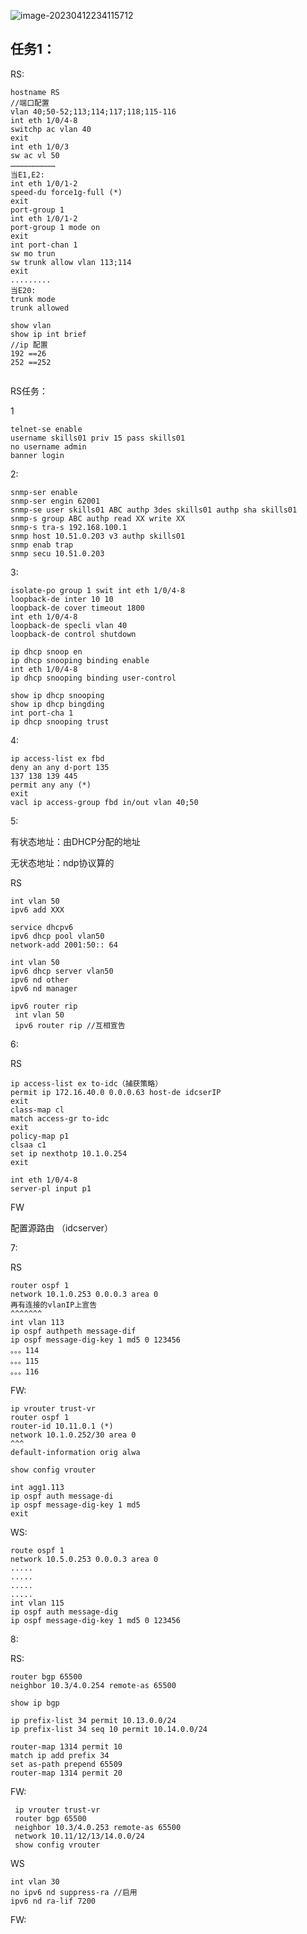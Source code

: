 ![image-20230412234115712](C:\Users\Administrator\AppData\Roaming\Typora\typora-user-images\image-20230412234115712.png)

## 任务1：

RS:

```
hostname RS
//端口配置
vlan 40;50-52;113;114;117;118;115-116
int eth 1/0/4-8
switchp ac vlan 40
exit
int eth 1/0/3
sw ac vl 50
…………………………
当E1,E2:
int eth 1/0/1-2
speed-du force1g-full (*)
exit
port-group 1
int eth 1/0/1-2
port-group 1 mode on
exit
int port-chan 1
sw mo trun 
sw trunk allow vlan 113;114
exit
.........
当E20:
trunk mode 
trunk allowed

show vlan 
show ip int brief
//ip 配置
192 ==26
252 ==252
 
```

RS任务：

1

```
telnet-se enable
username skills01 priv 15 pass skills01
no username admin
banner login
```

2:

```
snmp-ser enable 
snmp-ser engin 62001 
snmp-se user skills01 ABC authp 3des skills01 authp sha skills01
snmp-s group ABC authp read XX write XX
snmp-s tra-s 192.168.100.1 
snmp host 10.51.0.203 v3 authp skills01
snmp enab trap
snmp secu 10.51.0.203
```

3:

```
isolate-po group 1 swit int eth 1/0/4-8
loopback-de inter 10 10 
loopback-de cover timeout 1800
int eth 1/0/4-8
loopback-de specli vlan 40
loopback-de control shutdown 

ip dhcp snoop en
ip dhcp snooping binding enable 
int eth 1/0/4-8 
ip dhcp snooping binding user-control

show ip dhcp snooping
show ip dhcp bingding 
int port-cha 1 
ip dhcp snooping trust
```

4:

```
ip access-list ex fbd
deny an any d-port 135
137 138 139 445 
permit any any (*)
exit
vacl ip access-group fbd in/out vlan 40;50
```

5:

有状态地址：由DHCP分配的地址

无状态地址：ndp协议算的

RS

```
int vlan 50 
ipv6 add XXX

service dhcpv6
ipv6 dhcp pool vlan50
network-add 2001:50:: 64 

int vlan 50
ipv6 dhcp server vlan50
ipv6 nd other 
ipv6 nd manager

ipv6 router rip
 int vlan 50 
 ipv6 router rip //互相宣告

```

6:

RS

```
ip access-list ex to-idc（捕获策略）
permit ip 172.16.40.0 0.0.0.63 host-de idcserIP
exit
class-map cl 
match access-gr to-idc
exit
policy-map p1 
clsaa c1
set ip nexthotp 10.1.0.254
exit

int eth 1/0/4-8
server-pl input p1
```

FW

配置源路由 （idcserver）

7:

RS

```
router ospf 1
network 10.1.0.253 0.0.0.3 area 0
再有连接的vlanIP上宣告
^^^^^^^  
int vlan 113 
ip ospf authpeth message-dif
ip ospf message-dig-key 1 md5 0 123456
。。。114
。。。115
。。。116
```

   FW:

```
ip vrouter trust-vr 
router ospf 1 
router-id 10.11.0.1 (*)
network 10.1.0.252/30 area 0
^^^
default-information orig alwa

show config vrouter

int agg1.113
ip ospf auth message-di
ip ospf message-dig-key 1 md5 
exit

```



WS:

```
route ospf 1
network 10.5.0.253 0.0.0.3 area 0
.....
.....
.....
.....
int vlan 115 
ip ospf auth message-dig 
ip ospf message-dig-key 1 md5 0 123456
```

8:

RS:

```
router bgp 65500
neighbor 10.3/4.0.254 remote-as 65500 

show ip bgp

ip prefix-list 34 permit 10.13.0.0/24
ip prefix-list 34 seq 10 permit 10.14.0.0/24

router-map 1314 permit 10 
match ip add prefix 34
set as-path prepend 65509
router-map 1314 permit 20 
```

FW:

```
 ip vrouter trust-vr
 router bgp 65500
 neighbor 10.3/4.0.253 remote-as 65500
 network 10.11/12/13/14.0.0/24
 show config vrouter 
```































































































WS

```
int vlan 30 
no ipv6 nd suppress-ra //启用
ipv6 nd ra-lif 7200

```

















FW:

```

```

